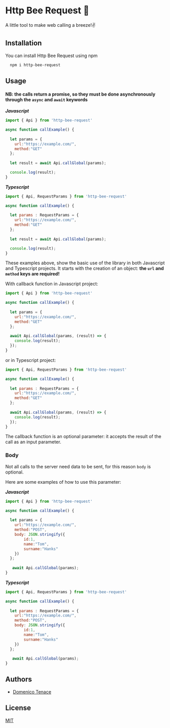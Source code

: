 
# Http Bee Request 🐝

A little tool to make web calling a breeze!✌️


## Installation

You can install Http Bee Request using npm

```bash
  npm i http-bee-request
```
    
## Usage

#### NB: the calls return a promise, so they must be done asynchronously through the ```async``` and ```await``` keywords

***Javascript***
```javascript
import { Api } from 'http-bee-request'

async function callExample() {
  
  let params = {
    url:"https://example.com/",
    method:"GET"
  };
  
  let result = await Api.callGlobal(params);

  console.log(result);
}
```

***Typescript***
```javascript
import { Api, RequestParams } from 'http-bee-request'

async function callExample() {
  
  let params : RequestParams = {
    url:"https://example.com/",
    method:"GET"
  };
  
  let result = await Api.callGlobal(params);

  console.log(result);
}
```
These examples above, show the basic use of the library in both Javascript and Typescript projects.
It starts with the creation of an object: **the `url` and ```method``` keys are required!**


With callback function in Javascript project:
```javascript
import { Api } from 'http-bee-request'

async function callExample() {
  
  let params = {
    url:"https://example.com/",
    method:"GET"
  };
  
  await Api.callGlobal(params, (result) => {
    console.log(result);
  });
}
```

or in Typescript project:
```javascript
import { Api, RequestParams } from 'http-bee-request'

async function callExample() {
  
  let params : RequestParams = {
    url:"https://example.com/",
    method:"GET"
  };
  
  await Api.callGlobal(params, (result) => {
    console.log(result);
  });
}
```

The callback function is an optional parameter: it accepts the result of the call as an input parameter.

### Body

Not all calls to the server need data to be sent, for this reason `body` is optional.

Here are some examples of how to use this parameter:

***Javascript***
```javascript
import { Api } from 'http-bee-request'

async function callExample() {
  
  let params = {
    url:"https://example.com/",
    method:"POST",
    body: JSON.stringify({
        id:1,
        name:"Tom",
        surname:"Hanks"
    })
  };
  
   await Api.callGlobal(params);
}
```

***Typescript***
```javascript
import { Api, RequestParams } from 'http-bee-request'

async function callExample() {
  
  let params : RequestParams = {
    url:"https://example.com/",
    method:"POST",
    body: JSON.stringify({
        id:1,
        name:"Tom",
        surname:"Hanks"
    })
  };
  
   await Api.callGlobal(params);
}
```
## Authors

- [Domenico Tenace](https://github.com/DomeT99)


## License

[MIT](https://github.com/DomeT99/beerequest/blob/master/LICENSE.md)

